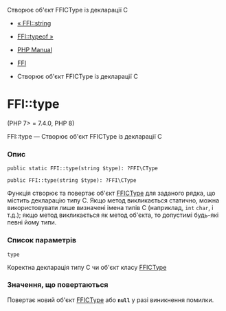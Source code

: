 Створює об'єкт FFICType із декларації С

-   [« FFI::string](ffi.string.html)
    
-   [FFI::typeof »](ffi.typeof.html)
    
-   [PHP Manual](index.html)
    
-   [FFI](class.ffi.html)
    
-   Створює об'єкт FFICType із декларації С
    

# FFI::type

(PHP 7> = 7.4.0, PHP 8)

FFI::type — Створює об'єкт FFICType із декларації С

### Опис

```methodsynopsis
public static FFI::type(string $type): ?FFI\CType
```

```methodsynopsis
public FFI::type(string $type): ?FFI\CType
```

Функція створює та повертає об'єкт [FFICType](class.ffi-ctype.html) для заданого рядка, що містить декларацію типу С. Якщо метод викликається статично, можна використовувати лише визначені імена типів С (наприклад, `int` `char`, і т.д.); якщо метод викликається як метод об'єкта, то допустимі будь-які певні йому типи.

### Список параметрів

`type`

Коректна декларація типу С чи об'єкт класу [FFICType](class.ffi-ctype.html)

### Значення, що повертаються

Повертає новий об'єкт [FFICType](class.ffi-ctype.html) або **`null`** у разі виникнення помилки.